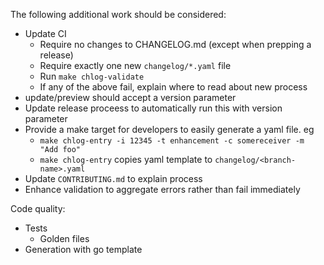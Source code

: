 The following additional work should be considered:
- Update CI
  - Require no changes to CHANGELOG.md (except when prepping a release)
  - Require exactly one new `changelog/*.yaml` file
  - Run `make chlog-validate`
  - If any of the above fail, explain where to read about new process
- update/preview should accept a version parameter
- Update release proceess to automatically run this with version parameter
- Provide a make target for developers to easily generate a yaml file. eg
  - `make chlog-entry -i 12345 -t enhancement -c somereceiver -m "Add foo"`
  - `make chlog-entry` copies yaml template to `changelog/<branch-name>.yaml`
- Update `CONTRIBUTING.md` to explain process
- Enhance validation to aggregate errors rather than fail immediately

Code quality:
- Tests
  - Golden files
- Generation with go template
